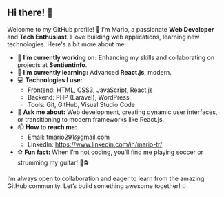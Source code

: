 ## Hi there! 👋

Welcome to my GitHub profile! 🚀 I’m Mario, a passionate **Web Developer** and **Tech Enthusiast**. I love building web applications, learning new technologies. Here's a bit more about me:

- 🔭 **I’m currently working on:** Enhancing my skills and collaborating on projects at **Sentientinfo**.
- 🌱 **I’m currently learning:** Advanced **React.js**, modern.
- 💻 **Technologies I use:** 
  - Frontend: HTML, CSS3, JavaScript, React.js
  - Backend: PHP (Laravel), WordPress
  - Tools: Git, GitHub, Visual Studio Code
- 💬 **Ask me about:** Web development, creating dynamic user interfaces, or transitioning to modern frameworks like React.js.
- 📫 **How to reach me:** 
  - Email: tmario291@gmail.com
  - LinkedIn: https://www.linkedin.com/in/mario-tr/
- ⚽ **Fun fact:** When I’m not coding, you’ll find me playing soccer or strumming my guitar! 🎸⚽

I’m always open to collaboration and eager to learn from the amazing GitHub community. Let’s build something awesome together! 💡
